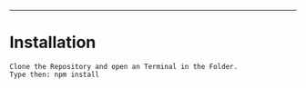 ---
# Installation
```sh-session
Clone the Repository and open an Terminal in the Folder.
Type then: npm install
``` 

